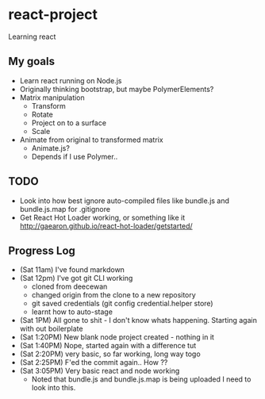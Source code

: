 # react-project
Learning react

## My goals
+ Learn react running on Node.js
+ Originally thinking bootstrap, but maybe PolymerElements?
+ Matrix manipulation
    + Transform
    + Rotate
    + Project on to a surface
    + Scale
+ Animate from original to transformed matrix
    + Animate.js?
    + Depends if I use Polymer..

## TODO
+ Look into how best ignore auto-compiled files like bundle.js
  and bundle.js.map for .gitignore
+ Get React Hot Loader working, or something like it
  http://gaearon.github.io/react-hot-loader/getstarted/

## Progress Log
+ (Sat 11am) I've found markdown
+ (Sat 12pm) I've got git CLI working
    + cloned from deecewan
    + changed origin from the clone to a new repository
    + git saved credentials 
      (git config credential.helper store)
    + learnt how to auto-stage
+ (Sat 1PM) All gone to shit - I don't know whats happening.
    Starting again with out boilerplate
+ (Sat 1:20PM) New blank node project created - nothing in it
+ (Sat 1:40PM) Nope, started again with a difference tut
+ (Sat 2:20PM) very basic, so far working, long way togo
+ (Sat 2:25PM) F'ed the commit again..  How ??
+ (Sat 3:05PM) Very basic react and node working
    + Noted that bundle.js and bundle.js.map is being uploaded
      I need to look into this.